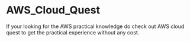 # AWS_Cloud_Quest

If your looking for the AWS practical knowledge do check out AWS cloud quest to get the practical experience without any cost.
